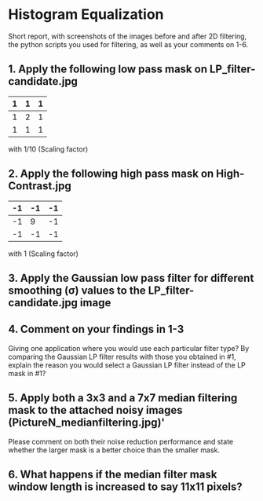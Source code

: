 # Histogram Equalization

Short report, with screenshots of the images before and after 2D filtering, the python scripts you used for filtering, as well as your comments on 1-6.

## 1. Apply the following low pass mask on LP_filter-candidate.jpg

|  1 | 1  |  1|  
|:--|:--|:--|
| 1 | 2 | 1 | 
| 1 | 1 | 1 |

with
1/10 (Scaling factor)


## 2. Apply the following high pass mask on High-Contrast.jpg

| -1 |-1  |-1  |  
|:-- |:-- |:-- |
| -1 |  9 | -1 | 
| -1 | -1 | -1 |

with
1 (Scaling factor)

## 3. Apply the Gaussian low pass filter for different smoothing (σ) values to the LP_filter-candidate.jpg image

## 4. Comment on your findings in 1-3

Giving one application where you would use each particular filter type? By comparing the Gaussian LP filter results with those you obtained in #1, explain the reason you would select a Gaussian LP filter instead of the LP mask in #1?

## 5. Apply both a 3x3 and a 7x7 median filtering mask to the attached noisy images (PictureN_medianfiltering.jpg)'

Please comment on both their noise reduction performance and state whether the larger mask is a better choice than the smaller mask.  

## 6. What happens if the median filter mask window length is increased to say 11x11 pixels?